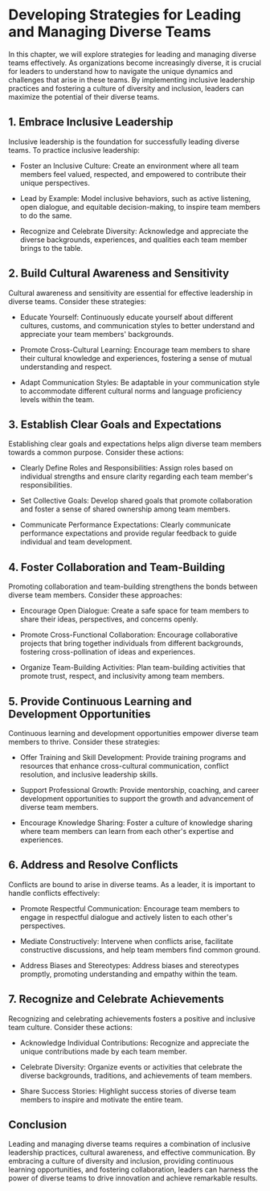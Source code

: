 # Developing Strategies for Leading and Managing Diverse Teams

In this chapter, we will explore strategies for leading and managing diverse teams effectively. As organizations become increasingly diverse, it is crucial for leaders to understand how to navigate the unique dynamics and challenges that arise in these teams. By implementing inclusive leadership practices and fostering a culture of diversity and inclusion, leaders can maximize the potential of their diverse teams.

## 1\. Embrace Inclusive Leadership

Inclusive leadership is the foundation for successfully leading diverse teams. To practice inclusive leadership:

- Foster an Inclusive Culture: Create an environment where all team members feel valued, respected, and empowered to contribute their unique perspectives.
    
- Lead by Example: Model inclusive behaviors, such as active listening, open dialogue, and equitable decision-making, to inspire team members to do the same.
    
- Recognize and Celebrate Diversity: Acknowledge and appreciate the diverse backgrounds, experiences, and qualities each team member brings to the table.
    

## 2\. Build Cultural Awareness and Sensitivity

Cultural awareness and sensitivity are essential for effective leadership in diverse teams. Consider these strategies:

- Educate Yourself: Continuously educate yourself about different cultures, customs, and communication styles to better understand and appreciate your team members' backgrounds.
    
- Promote Cross-Cultural Learning: Encourage team members to share their cultural knowledge and experiences, fostering a sense of mutual understanding and respect.
    
- Adapt Communication Styles: Be adaptable in your communication style to accommodate different cultural norms and language proficiency levels within the team.
    

## 3\. Establish Clear Goals and Expectations

Establishing clear goals and expectations helps align diverse team members towards a common purpose. Consider these actions:

- Clearly Define Roles and Responsibilities: Assign roles based on individual strengths and ensure clarity regarding each team member's responsibilities.
    
- Set Collective Goals: Develop shared goals that promote collaboration and foster a sense of shared ownership among team members.
    
- Communicate Performance Expectations: Clearly communicate performance expectations and provide regular feedback to guide individual and team development.
    

## 4\. Foster Collaboration and Team-Building

Promoting collaboration and team-building strengthens the bonds between diverse team members. Consider these approaches:

- Encourage Open Dialogue: Create a safe space for team members to share their ideas, perspectives, and concerns openly.
    
- Promote Cross-Functional Collaboration: Encourage collaborative projects that bring together individuals from different backgrounds, fostering cross-pollination of ideas and experiences.
    
- Organize Team-Building Activities: Plan team-building activities that promote trust, respect, and inclusivity among team members.
    

## 5\. Provide Continuous Learning and Development Opportunities

Continuous learning and development opportunities empower diverse team members to thrive. Consider these strategies:

- Offer Training and Skill Development: Provide training programs and resources that enhance cross-cultural communication, conflict resolution, and inclusive leadership skills.
    
- Support Professional Growth: Provide mentorship, coaching, and career development opportunities to support the growth and advancement of diverse team members.
    
- Encourage Knowledge Sharing: Foster a culture of knowledge sharing where team members can learn from each other's expertise and experiences.
    

## 6\. Address and Resolve Conflicts

Conflicts are bound to arise in diverse teams. As a leader, it is important to handle conflicts effectively:

- Promote Respectful Communication: Encourage team members to engage in respectful dialogue and actively listen to each other's perspectives.
    
- Mediate Constructively: Intervene when conflicts arise, facilitate constructive discussions, and help team members find common ground.
    
- Address Biases and Stereotypes: Address biases and stereotypes promptly, promoting understanding and empathy within the team.
    

## 7\. Recognize and Celebrate Achievements

Recognizing and celebrating achievements fosters a positive and inclusive team culture. Consider these actions:

- Acknowledge Individual Contributions: Recognize and appreciate the unique contributions made by each team member.
    
- Celebrate Diversity: Organize events or activities that celebrate the diverse backgrounds, traditions, and achievements of team members.
    
- Share Success Stories: Highlight success stories of diverse team members to inspire and motivate the entire team.
    

## Conclusion

Leading and managing diverse teams requires a combination of inclusive leadership practices, cultural awareness, and effective communication. By embracing a culture of diversity and inclusion, providing continuous learning opportunities, and fostering collaboration, leaders can harness the power of diverse teams to drive innovation and achieve remarkable results.
